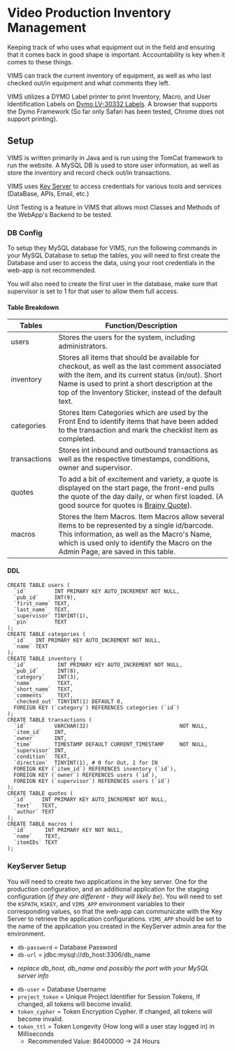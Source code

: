 Video Production Inventory Management
=====================================

Keeping track of who uses what equipment out in the field and ensuring that it
comes back in good shape is important. Accountability is key when it comes to
these things.

VIMS can track the current inventory of equipment, as well as who last checked
out/in equipment and what comments they left.

VIMS utilizes a DYMO Label printer to print Inventory, Macro, and User Identification
Labels on [Dymo LV-30332 Labels](http://amzn.com/B00004Z60O). A browser that
supports the Dymo Framework (So far only Safari has been tested, Chrome does
not support printing).

## Setup
VIMS is written primarily in Java and is run using the TomCat framework to run
the website. A MySQL DB is used to store user information, as well as store the
inventory and record check out/in transactions.

VIMS uses [Key Server](https://github.com/sdsu-its/key-server) to access
credentials for various tools and services (DataBase, APIs, Email, etc.)

Unit Testing is a feature in VIMS that allows most Classes and Methods of the
WebApp's Backend to be tested.

### DB Config
To setup they MySQL database for VIMS, run the following commands in your
MySQL Database to setup the tables, you will need to first create the Database
and user to access the data, using your root credentials in the web-app is not
recommended.

You will also need to create the first user in the database, make sure that
supervisor is set to 1 for that user to allow them full access.

#### Table Breakdown
Tables            | Function/Description
----------------- | --------------------------------------------------------
users             | Stores the users for the system, including administrators.
inventory         | Stores all items that should be available for checkout, as well as the last comment associated with the item, and its current status (in/out). Short Name is used to print a short description at the top of the Inventory Sticker, instead of the default text.
categories        | Stores Item Categories which are used by the Front End to identify items that have been added to the transaction and mark the checklist item as completed.
transactions      | Stores int inbound and outbound transactions as well as the respective timestamps, conditions, owner and supervisor.
quotes            | To add a bit of excitement and variety, a quote is displayed on the start page, the front-end pulls the quote of the day daily, or when first loaded. (A good source for quotes is [Brainy Quote](http://www.brainyquote.com/)).
macros            | Stores the Item Macros. Item Macros allow several items to be represented by a single id/barcode. This information, as well as the Macro's Name, which is used only to identify the Macro on the Admin Page, are saved in this table.


#### DDL
```
CREATE TABLE users (
  `id`         INT PRIMARY KEY AUTO_INCREMENT NOT NULL,
  `pub_id`     INT(9),
  `first_name` TEXT,
  `last_name`  TEXT,
  `supervisor` TINYINT(1),
  `pin`        TEXT
);
CREATE TABLE categories (
  `id`   INT PRIMARY KEY AUTO_INCREMENT NOT NULL,
  `name` TEXT
);
CREATE TABLE inventory (
  `id`          INT PRIMARY KEY AUTO_INCREMENT NOT NULL,
  `pub_id`      INT(8),
  `category`    INT(3),
  `name`        TEXT,
  `short_name`  TEXT,
  `comments`    TEXT,
  `checked_out` TINYINT(1) DEFAULT 0,
  FOREIGN KEY (`category`) REFERENCES categories (`id`)
);
CREATE TABLE transactions (
  `id`         VARCHAR(32)                             NOT NULL,
  `item_id`    INT,
  `owner`      INT,
  `time`       TIMESTAMP DEFAULT CURRENT_TIMESTAMP     NOT NULL,
  `supervisor` INT,
  `condition`  TEXT,
  `direction`  TINYINT(1), # 0 for Out, 1 for IN
  FOREIGN KEY (`item_id`) REFERENCES inventory (`id`),
  FOREIGN KEY (`owner`) REFERENCES users (`id`),
  FOREIGN KEY (`supervisor`) REFERENCES users (`id`)
);
CREATE TABLE quotes (
  `id`     INT PRIMARY KEY AUTO_INCREMENT NOT NULL,
  `text`   TEXT,
  `author` TEXT
);
CREATE TABLE macros (
  `id`      INT PRIMARY KEY NOT NULL,
  `name`    TEXT,
  `itemIDs` TEXT
);
```

### KeyServer Setup
You will need to create two applications in the key server. One for the production configuration, and an additional application for the staging configuration (_if they are different - they will likely be_).
You will need to set the `KSPATH`, `KSKEY`, and `VIMS_APP` environment variables to their corresponding values, so that the web-app can communicate with the Key Server
to retrieve the application configurations.
`VIMS_APP` should be set to the name of the application you created in the KeyServer admin area for the environment.

- `db-password` = Database Password
- `db-url` = jdbc:mysql://db_host:3306/db_name
 + *replace db_host, db_name and possibly the port with your MySQL server info*
- `db-user` = Database Username
- `project_token` = Unique Project Identifier for Session Tokens, If changed, all tokens will become invalid.
- `token_cypher` = Token Encryption Cypher. If changed, all tokens will become invalid.
- `token_ttl` = Token Longevity (How long will a user stay logged in) in Milliseconds
    + Recommended Value: 86400000 -> 24 Hours
